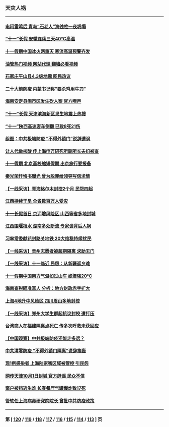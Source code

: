 ### 天灾人祸
---
#### [电闪雷鸣后  青岛“石老人”海蚀柱一夜坍塌](../../pages/ncid280/n13837958.md?10040845) 
#### [“十一”长假 安徽连续三天40℃高温](../../pages/ncid280/n13837861.md?10040845) 
#### [十一假期中国冰火两重天 寒流高温预警齐发](../../pages/ncid280/n13837608.md?10040845) 
#### [油管热门视频 网站代理 翻墙必看视频](http://209.222.30.114:81/youtube.html?10040845)
#### [石家庄平山县4.3级地震 网民热议](../../pages/ncid280/n13837593.md?10040845) 
#### [二十大前防疫 内蒙书记称“要杀鸡用牛刀”](../../pages/ncid280/n13837495.md?10040845) 
#### [海南安定县闹市区发生砍人案 官方噤声](../../pages/ncid280/n13837405.md?10040845) 
#### [“十一”长假 天津滨海新区发生地震上热搜](../../pages/ncid280/n13837241.md?10040845) 
#### [“十一”陕西高速客车侧翻 已致8死21伤](../../pages/ncid280/n13837122.md?10040845) 
#### [组图：中共极端防疫 “不得外锁门”说辞遭讽](../../pages/ncid280/n13836847.md?10040845) 
#### [让人代做核酸 传上海申万研究所副所长夫妇被查](../../pages/ncid280/n13836745.md?10040845) 
#### [十一假期 北京高校缩短假期 出京旅行要报备](../../pages/ncid280/n13836742.md?10040845) 
#### [秦光荣忏悔书曝光 曾为脱罪给领导写信求情](../../pages/ncid280/n13836690.md?10040845) 
#### [【一线采访】青海格尔木封控2个月 民怨四起](../../pages/ncid280/n13836720.md?10040845) 
#### [江西持续干旱 全省数百万人受灾](../../pages/ncid280/n13836696.md?10040845) 
#### [十一长假首日 京沪增风险区 山西等省多地封城](../../pages/ncid280/n13836535.md?10040845) 
#### [江西围堰挡水 湖南多处断流 专家谈背后人祸](../../pages/ncid280/n13835528.md?10040845) 
#### [习率常委献花封路关地铁 20大维稳持续扰民](../../pages/ncid280/n13836130.md?10040845) 
#### [【一线采访】贵州志愿者被超期隔离 求助无门](../../pages/ncid280/n13836203.md?10040845) 
#### [【一线采访】十一临近 民怨：从新疆返乡难](../../pages/ncid280/n13836124.md?10040845) 
#### [十一假期中国南方气温如过山车 或骤降20℃](../../pages/ncid280/n13835824.md?10040845) 
#### [海南查税瞄准富人 分析：地方财政赤字扩大](../../pages/ncid280/n13835957.md?10040845) 
#### [上海4地升中风险区 四川眉山多地封控](../../pages/ncid280/n13835767.md?10040845) 
#### [【一线采访】郑州大学生群起抗议封校 遭打压](../../pages/ncid280/n13835520.md?10040845) 
#### [台湾商人在福建隔离点死亡 传多次呼救未获回应](../../pages/ncid280/n13835622.md?10040845) 
#### [【中国观察】中共极端防疫还能走多远？](../../pages/ncid280/n13835529.md?10040845) 
#### [中共清零防疫 “不得外锁门隔离”说辞挨轰](../../pages/ncid280/n13835291.md?10040845) 
#### [现1例感染者 上海陆家嘴区域被管控 引民怨](../../pages/ncid280/n13835313.md?10040845) 
#### [网传天津10月1日封城 官方辟谣 民众不信](../../pages/ncid280/n13835014.md?10040845) 
#### [窗户被挡逃生难 长春餐厅气罐爆炸致17死](../../pages/ncid280/n13834910.md?10040845) 
#### [管轶任上海病毒研究院院长 曾批中共防疫政策](../../pages/ncid280/n13834896.md?10040845) 

---
#### 第 [ [120](./120.md?10040845) / [119](./119.md?10040845) / [118](./118.md?10040845) / [117](./117.md?10040845) / [116](./116.md?10040845) / [115](./115.md?10040845) / [114](./114.md?10040845) / [113](./113.md?10040845) ] 页
